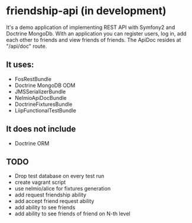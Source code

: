 # friendship-api (in development)
It's a demo application of implementing REST API with Symfony2 and Doctrine MongoDb. 
With an application you can register users, log in, add each other to friends and view friends of friends. 
The ApiDoc resides at "/api/doc" route.

## It uses:
* FosRestBundle
* Doctrine MongoDB ODM
* JMSSerializerBundle
* NelmioApiDocBundle
* DoctrineFixturesBundle
* LiipFunctionalTestBundle

## It does not include
* Doctrine ORM

## TODO
* Drop test database on every test run
* create vagrant script
* use nelmio/alice for fixtures generation
* add request friendship ability
* add accept friend request ability
* add ability to see friends
* add ability to see friends of friend on N-th level